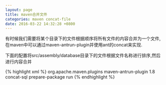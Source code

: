 ```yaml
---
layout: page
title: maven合并文件
categories: maven concat-file
date: 2016-03-22 14:32:28 +0800
---
```


有时候我们需要将某个目录下的文件根据顺序将所有文件的内容合并为一个文件,在maven中可以通过maven-antrun-plugin并使用ant的concat来实现.

下面的配置将src/assembly/database目录下的文件根据文件名称进行排序,然后进行内容合并

{% highlight xml %}
<plugin>
    <groupId>org.apache.maven.plugins</groupId>
    <artifactId>maven-antrun-plugin</artifactId>
    <version>1.8</version>
    <executions>
        <execution>
            <id>concat-sql</id>
            <phase>prepare-package</phase>
            <goals>
                <goal>run</goal>
            </goals>
            <configuration>
                <target>
                    <concat destfile="${project.build.directory}/${project.artifactId}.sql" fixlastline="true">
                        <sort>
                            <fileset dir="${project.basedir}/src/assembly/database" includes="*.sql"/>
                            <name/>
                        </sort>
                    </concat>
                </target>
            </configuration>
        </execution>
    </executions>
</plugin>
{% endhighlight %}

